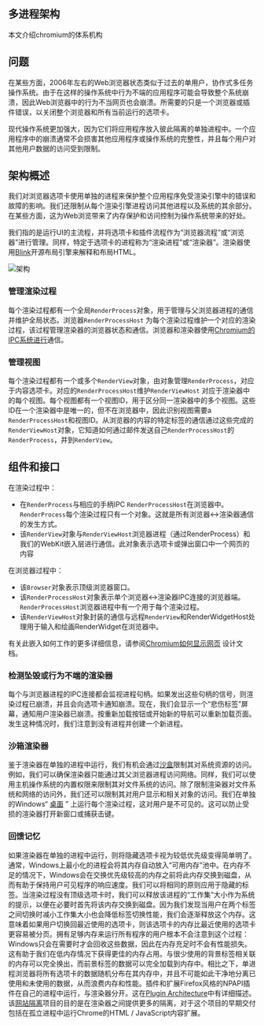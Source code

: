 ## 多进程架构

本文介绍chromium的体系机构

## 问题

在某些方面，2006年左右的Web浏览器状态类似于过去的单用户，协作式多任务操作系统。由于在这样的操作系统中行为不端的应用程序可能会导致整个系统崩溃，因此Web浏览器中的行为不当网页也会崩溃。所需要的只是一个浏览器或插件错误，以关闭整个浏览器和所有当前运行的选项卡。

现代操作系统更加强大，因为它们将应用程序放入彼此隔离的单独进程中。一个应用程序中的崩溃通常不会损害其他应用程序或操作系统的完整性，并且每个用户对其他用户数据的访问受到限制。

## 架构概述

我们对浏览器选项卡使用单独的进程来保护整个应用程序免受渲染引擎中的错误和故障的影响。我们还限制从每个渲染引擎进程访问其他进程以及系统的其余部分。在某些方面，这为Web浏览带来了内存保护和访问控制为操作系统带来的好处。

我们指的是运行UI的主流程，并将选项卡和插件流程作为“浏览器流程”或“浏览器”进行管理。同样，特定于选项卡的进程称为“渲染进程”或“渲染器”。渲染器使用[Blink](https://www.chromium.org/blink)开源布局引擎来解释和布局HTML。

![架构](http://dev.chromium.org/_/rsrc/1220197832277/developers/design-documents/multi-process-architecture/arch.png)

### 管理渲染过程

每个渲染过程都有一个全局`RenderProcess`对象，用于管理与父浏览器进程的通信并维护全局状态。浏览器`RenderProcessHost` 为每个渲染过程维护一个对应的渲染过程，该过程管理渲染器的浏览器状态和通信。浏览器和渲染器使用[Chromium的IPC系统进行](http://dev.chromium.org/developers/design-documents/inter-process-communication)通信。

### 管理视图

每个渲染过程都有一个或多个`RenderView`对象，由对象管理`RenderProcess`，对应于内容选项卡。对应的`RenderProcessHost`维护`RenderViewHost` 对应于渲染器中的每个视图。每个视图都有一个视图ID，用于区分同一渲染器中的多个视图。这些ID在一个渲染器中是唯一的，但不在浏览器中，因此识别视图需要a `RenderProcessHost`和视图ID。从浏览器的内容的特定标签的通信通过这些完成的`RenderViewHost`对象，它知道如何通过邮件发送自己`RenderProcessHost`的`RenderProcess`，并到`RenderView`。

## 组件和接口

在渲染过程中：

- 在`RenderProcess`与相应的手柄IPC `RenderProcessHost`在浏览器中。`RenderProcess`每个渲染过程只有一个对象。这就是所有浏览器↔渲染器通信的发生方式。
- 该`RenderView`对象与`RenderViewHost`浏览器进程（通过RenderProcess）和我们的WebKit嵌入层进行通信。此对象表示选项卡或弹出窗口中一个网页的内容

在浏览器过程中：

- 该`Browser`对象表示顶级浏览器窗口。
- 该`RenderProcessHost`对象表示单个浏览器↔渲染器IPC连接的浏览器端。`RenderProcessHost`浏览器进程中有一个用于每个渲染过程。
- 该`RenderViewHost`对象封装的通信与远程`RenderView`和RenderWidgetHost处理用于输入和绘画RenderWidget在浏览器中。

有关此嵌入如何工作的更多详细信息，请参阅[Chromium如何显示网页](http://dev.chromium.org/developers/design-documents/displaying-a-web-page-in-chrome)  设计文档。



### 检测坠毁或行为不端的渲染器

每个与浏览器进程的IPC连接都会监视进程句柄。如果发出这些句柄的信号，则渲染过程已崩溃，并且会向选项卡通知崩溃。现在，我们会显示一个“悲伤标签”屏幕，通知用户渲染器已崩溃。按重新加载按钮或开始新的导航可以重新加载页面。发生这种情况时，我们注意到没有进程并创建一个新进程。

### 沙箱渲染器

鉴于渲染器在单独的进程中运行，我们有机会通过[沙盒](https://www.chromium.org/developers/design-documents/sandbox)限制其对系统资源的访问。例如，我们可以确保渲染器只能通过其父浏览器进程访问网络。同样，我们可以使用主机操作系统的内置权限来限制其对文件系统的访问。除了限制渲染器对文件系统和网络的访问外，我们还可以限制其对用户显示和相关对象的访问。我们在单独的Windows“ [桌面](https://msdn.microsoft.com/en-us/library/windows/desktop/ms682573(v=vs.85).aspx) ” 上运行每个渲染过程，这对用户是不可见的。这可以防止受损的渲染器打开新窗口或捕获击键。

### 回馈记忆

如果渲染器在单独的进程中运行，则将隐藏选项卡视为较低优先级变得简单明了。通常，Windows上最小化的进程会将其内存自动放入“可用内存”池中。在内存不足的情况下，Windows会在交换优先级较高的内存之前将此内存交换到磁盘，从而有助于保持用户可见程序的响应速度。我们可以将相同的原则应用于隐藏的标签。当渲染过程没有顶级选项卡时，我们可以释放该进程的“工作集”大小作为系统的提示，以便在必要时首先将该内存交换到磁盘。因为我们发现当用户在两个标签之间切换时减小工作集大小也会降低标签切换性能，我们会逐渐释放这个内存。这意味着如果用户切换回最近使用的选项卡，则该选项卡的内存比最近使用的选项卡更容易被分页。拥有足够内存来运行所有程序的用户根本不会注意到这个过程：Windows只会在需要时才会回收这些数据，因此在内存充足时不会有性能损失。这有助于我们在低内存情况下获得更佳的内存占用。与很少使用的背景标签相关联的内存可以完全换出，而前景标签的数据可以完全加载到内存中。相比之下，单进程浏览器将所有选项卡的数据随机分布在其内存中，并且不可能如此干净地分离已使用和未使用的数据，从而浪费内存和性能。插件和扩展Firefox风格的NPAPI插件在自己的进程中运行，与渲染器分开。这在[Plugin Architecture](http://dev.chromium.org/developers/design-documents/plugin-architecture)中有详细描述。 该[网站隔离](https://www.chromium.org/developers/design-documents/site-isolation)项目的目的是在渲染器之间提供更多的隔离，对于这个项目的早期交付包括在孤立进程中运行Chrome的HTML / JavaScript内容扩展。